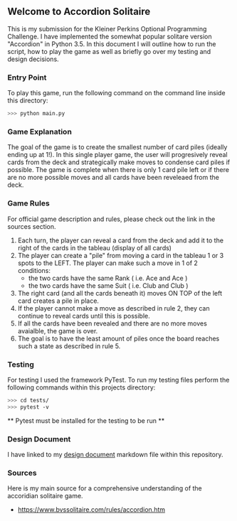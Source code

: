 ## Welcome to Accordion Solitaire
This is my submission for the Kleiner Perkins Optional Programming Challenge. I have implemented the somewhat popular solitare version "Accordion" in Python 3.5. In this document I will outline how to run the script, how to play the game as well as briefly go over my testing and design decisions.

### Entry Point
To play this game, run the following command on the command line inside this directory:
```bash
>>> python main.py
```

### Game Explanation
The goal of the game is to create the smallest number of card piles (ideally ending up at 1!). In this single player game, the user will progresively reveal cards from the deck and strategically make moves to condense card piles if possible. The game is complete when there is only 1 card pile left or if there are no more possible moves and all cards have been reveleaed from the deck.

### Game Rules
For official game description and rules, please check out the link in the sources section.
1. Each turn, the player can reveal a card from the deck and add it to the right of the cards in the tableau (display of all cards)
2. The player can create a "pile" from moving a card in the tableau 1 or 3 spots to the LEFT. The player can make such a move in 1 of 2 conditions:
	* the two cards have the same Rank ( i.e. Ace and Ace )
	* the two cards have the same Suit ( i.e. Club and Club )
3. The right card (and all the cards beneath it) moves ON TOP of the left card creates a pile in place.
4. If the player cannot make a move as described in rule 2, they can continue to reveal cards until this is possible.
5. If all the cards have been revealed and there are no more moves avaialble, the game is over.
6. The goal is to have the least amount of piles once the board reaches such a state as described in rule 5.

### Testing
For testing I used the framework PyTest. To run my testing files perform the following commands within this projects directory:
```bash
>>> cd tests/
>>> pytest -v
```
** Pytest must be installed for the testing to be run **

### Design Document
I have linked to my [design document] markdown file within this repository.

### Sources
Here is my main source for a comprehensive understanding of the accoridian solitaire game.
- https://www.bvssolitaire.com/rules/accordion.htm

[design document]: https://github.com/akiljames83/Accordion-Solitaire/blob/master/DesignDocument.md